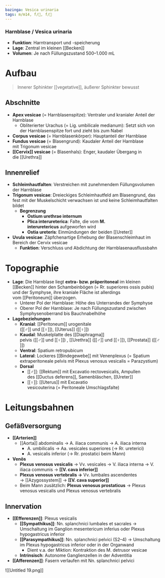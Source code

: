 ```yaml
---
bazinga: Vesica urinaria
tags: m/m14, f/🍺, f/🍆
---
```

### Harnblase / Vesica urinaria
- **Funktion**: Harntransport und -speicherung
- **Lage**: Zentral im kleinen [[Becken]]
- **Volumen**: Je nach Füllungszustand 500–1.000 mL

# Aufbau
> Innerer Sphinkter [[vegetative]], äußerer Sphinkter bewusst

## Abschnitte
- **Apex vesicae** (= Harnblasenspitze): Ventraler und kranialer Anteil der Harnblase
	- Obliterierter Urachus (= Lig. umbilicale medianum): Setzt sich von der Harnblasenspitze fort und zieht bis zum Nabel
- **Corpus vesicae** (= Harnblasenkörper): Hauptanteil der Harnblase
- **Fundus vesicae** (= Blasengrund): Kaudaler Anteil der Harnblase mit Trigonum vesicae
- **[[Cervix]] vesicae** (= Blasenhals): Enger, kaudaler Übergang in die [[Urethra]]

## Innenrelief
- **Schleimhautfalten**: Verstreichen mit zunehmendem Füllungsvolumen der Harnblase
- **Trigonum vesicae**: Dreieckiges Schleimhautfeld am Blasengrund, das fest mit der Muskelschicht verwachsen ist und keine Schleimhautfalten bildet
	- **Begrenzung**
		- **Ostium urethrae internum**
		- **Plica interureterica**: Falte, die vom **M. interuretericus** aufgeworfen wird
		- **Ostia ureteris**: Einmündungen der beiden [[Ureter]]
- **Uvula vesicae**: Zäpfchenartige Erhebung der Blasenschleimhaut im Bereich der Cervix vesicae
	- **Funktion**: Verschluss und Abdichtung der Harnblasenausflussbahn

# Topographie 

- **Lage**: Die Harnblase liegt **extra- bzw. präperitoneal** im kleinen [[Becken]] hinter den Schambeinbögen (= Rr. superiores ossis pubis) und der Symphyse, ihre kraniale Fläche ist allerdings vom [[Peritoneum]] überzogen.
    - Unterer Pol der Harnblase: Höhe des Unterrandes der Symphyse
    - Oberer Pol der Harnblase: Je nach Füllungszustand zwischen Symphysenoberrand bis Bauchnabelhöhe
- **Lagebeziehungen**
    - **Kranial**: [[Peritoneum]] urogenitale ([[♂]] und [[♀]]), [[Uterus]] ([[♀]])
    - **Kaudal**: Muskelplatte des [[Diaphragma]] pelvis ([[♂]] und [[♀]]) , [[Urethra]] ([[♂]] und [[♀]]), [[Prostata]] ([[♂]])
    - **Ventral**: Spatium retropubicum
    - **Lateral**: Lockeres [[Bindegewebe]] mit Venenplexus (= Spatium extraperitoneale pelvis mit Plexus venosus vesicalis = Parazystium)
    - **Dorsal**
        - [[♂]]: [[Rektum]] mit Excavatio rectovesicalis, Ampullen des [[Ductus deferens]], Samenbläschen, [[Ureter]]
        - [[♀]]: [[Uterus]] mit Excavatio vesicouterina (= Peritoneale Umschlagsfalte)

# Leitungsbahnen
## Gefäßversorgung

- **[[Arterien]]**
    - [[Aorta]] abdominalis → A. iliaca communis → A. iliaca interna
        - A. umbilicalis → Aa. vesicales superiores (→ Rr. ureterici)
        - A. vesicalis inferior (→ Rr. prostatici beim Mann)
- **Venös**
    - **Plexus venosus vesicalis** → Vv. vesicales → V. iliaca interna → V. iliaca communis → **[[V. cava inferior]]**
    - **Plexus venosus vertebralis →** Vv. lumbales ascendentes → [[Azygossystem]] → **[[V. cava superior]]**
    - Beim Mann zusätzlich: **Plexus venosus prostaticus** → Plexus venosus vesicalis und Plexus venosus vertebralis

## Innervation

- **[[Efferenzen]]**: Plexus vesicalis
    - **[[Sympathikus]]**: Nn. splanchnici lumbales et sacrales → Umschaltung im Ganglion mesentericum inferius oder Plexus hypogastricus inferior
    - **[[Parasympathikus]]**: Nn. splanchnici pelvici (S2–4) → Umschaltung im Plexus hypogastricus inferior oder in der Organwand
        - Dient v.a. der Miktion: Kontraktion des M. detrusor vesicae
    - **Intrinsisch**: Autonome Ganglienzellen in der Adventitia
- **[[Afferenzen]]**: Fasern verlaufen mit Nn. splanchnici pelvici

![[Untitled 19.png]]

